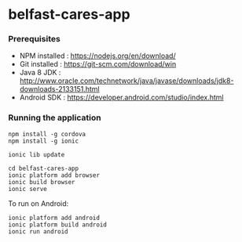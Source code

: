 # belfast-cares-app

### Prerequisites

- NPM installed : https://nodejs.org/en/download/
- Git installed : https://git-scm.com/download/win
- Java 8 JDK : http://www.oracle.com/technetwork/java/javase/downloads/jdk8-downloads-2133151.html
- Android SDK : https://developer.android.com/studio/index.html

### Running the application

```
npm install -g cordova
npm install -g ionic

ionic lib update

cd belfast-cares-app
ionic platform add browser
ionic build browser
ionic serve
```

To run on Android:
```
ionic platform add android
ionic platform build android
ionic run android
```
